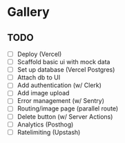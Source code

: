# Gallery

## TODO

- [ ] Deploy (Vercel)
- [ ] Scaffold basic ui with mock data
- [ ] Set up database (Vercel Postgres)
- [ ] Attach db to UI
- [ ] Add authentication (w/ Clerk)
- [ ] Add image upload
- [ ] Error management (w/ Sentry)
- [ ] Routing/image page (parallel route)
- [ ] Delete button (w/ Server Actions)
- [ ] Analytics (Posthog)
- [ ] Ratelimiting (Upstash)
